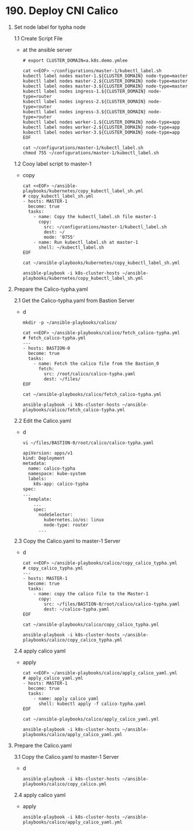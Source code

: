 # **190. Deploy CNI Calico**

1. Set node label for typha node

    1.1 Create Script File
    - at the ansible server

          # export CLUSTER_DOMAIN=a.k8s.demo.ymlee  

          cat <<EOF> ~/configurations/master-1/kubectl_label.sh
          kubectl label nodes master-1.${CLUSTER_DOMAIN} node-type=master
          kubectl label nodes master-2.${CLUSTER_DOMAIN} node-type=master
          kubectl label nodes master-3.${CLUSTER_DOMAIN} node-type=master
          kubectl label nodes ingress-1.${CLUSTER_DOMAIN} node-type=router
          kubectl label nodes ingress-2.${CLUSTER_DOMAIN} node-type=router
          kubectl label nodes ingress-3.${CLUSTER_DOMAIN} node-type=router
          kubectl label nodes worker-1.${CLUSTER_DOMAIN} node-type=app
          kubectl label nodes worker-2.${CLUSTER_DOMAIN} node-type=app
          kubectl label nodes worker-3.${CLUSTER_DOMAIN} node-type=app
          EOF
          
          cat ~/configurations/master-1/kubectl_label.sh
          chmod 755 ~/configurations/master-1/kubectl_label.sh

    1.2 Cooy label script to master-1   
    - copy

          cat <<EOF> ~/ansible-playbooks/kubernetes/copy_kubectl_label_sh.yml
          # copy_kubectl_label_sh.yml
          - hosts: MASTER-1
            become: true
            tasks: 
              - name: Copy the kubectl_label.sh file master-1
                copy: 
                  src: ~/configurations/master-1/kubectl_label.sh
                  dest: ~/
                  mode: '0755'
              - name: Run kubectl_label.sh at master-1
                shell: ~/kubectl_label.sh
          EOF

          cat ~/ansible-playbooks/kubernetes/copy_kubectl_label_sh.yml

          ansible-playbook -i k8s-cluster-hosts ~/ansible-playbooks/kubernetes/copy_kubectl_label_sh.yml


2. Prepare the Calico-typha.yaml

    2.1 Get the Calico-typha.yaml from Bastion Server
    - d

          mkdir -p ~/ansible-playbooks/calico/

          cat <<EOF> ~/ansible-playbooks/calico/fetch_calico-typha.yml
          # fetch_calico-typha.yml
          ---
          - hosts: BASTION-0
            become: true
            tasks:
              - name: Fetch the calico file from the Bastion_0
                fetch: 
                  src: /root/calico/calico-typha.yaml
                  dest: ~/files/
          EOF

          cat ~/ansible-playbooks/calico/fetch_calico-typha.yml

          ansible-playbook -i k8s-cluster-hosts ~/ansible-playbooks/calico/fetch_calico-typha.yml


    2.2 Edit the Calico.yaml
    - d

          vi ~/files/BASTION-0/root/calico/calico-typha.yaml

          apiVersion: apps/v1
          kind: Deployment
          metadata:
            name: calico-typha
            namespace: kube-system
            labels:
              k8s-app: calico-typha
          spec:
          ...
            template:
              ...
              spec:
                nodeSelector:
                  kubernetes.io/os: linux
                  node-type: router
                ...


    2.3 Copy the Calico.yaml to master-1 Server
    - d

          cat <<EOF> ~/ansible-playbooks/calico/copy_calico_typha.yml
          # copy_calico_typha.yml
          ---
          - hosts: MASTER-1
            become: true
            tasks:
              - name: copy the calico file to the Master-1
                copy: 
                  src: ~/files/BASTION-0/root/calico/calico-typha.yaml
                  dest: ~/calico-typha.yaml
          EOF

          cat ~/ansible-playbooks/calico/copy_calico_typha.yml

          ansible-playbook -i k8s-cluster-hosts ~/ansible-playbooks/calico/copy_calico_typha.yml


    2.4 apply calico yaml   
    - apply

          cat <<EOF> ~/ansible-playbooks/calico/apply_calico_yaml.yml
          # apply_calico_yaml.yml
          - hosts: MASTER-1
            become: true
            tasks: 
              - name: apply calico yaml
                shell: kubectl apply -f calico-typha.yaml
          EOF

          cat ~/ansible-playbooks/calico/apply_calico_yaml.yml

          ansible-playbook -i k8s-cluster-hosts ~/ansible-playbooks/calico/apply_calico_yaml.yml


3. Prepare the Calico.yaml

    3.1 Copy the Calico.yaml to master-1 Server
    - d

          ansible-playbook -i k8s-cluster-hosts ~/ansible-playbooks/calico/copy_calico.yml


    2.4 apply calico yaml   
    - apply


          ansible-playbook -i k8s-cluster-hosts ~/ansible-playbooks/calico/apply_calico_yaml.yml